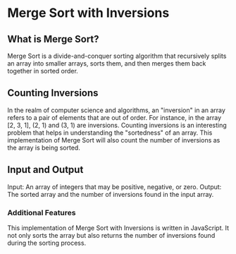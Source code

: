# Merge Sort with Inversions

## What is Merge Sort?

Merge Sort is a divide-and-conquer sorting algorithm that recursively splits an array into smaller arrays, sorts them, and then merges them back together in sorted order.

## Counting Inversions

In the realm of computer science and algorithms, an "inversion" in an array refers to a pair of elements that are out of order. For instance, in the array [2, 3, 1], (2, 1) and (3, 1) are inversions. Counting inversions is an interesting problem that helps in understanding the "sortedness" of an array. This implementation of Merge Sort will also count the number of inversions as the array is being sorted.

## Input and Output

Input: An array of integers that may be positive, negative, or zero.
Output: The sorted array and the number of inversions found in the input array.

### Additional Features

This implementation of Merge Sort with Inversions is written in JavaScript. It not only sorts the array but also returns the number of inversions found during the sorting process.